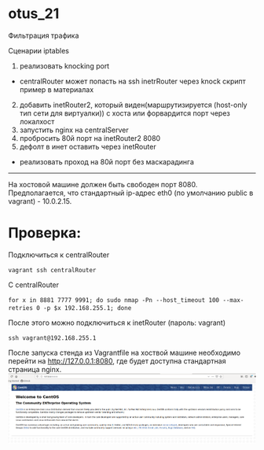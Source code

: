 # otus_21
Фильтрация трафика

Сценарии iptables
1) реализовать knocking port
- centralRouter может попасть на ssh inetrRouter через knock скрипт
пример в материалах
2) добавить inetRouter2, который виден(маршрутизируется (host-only тип сети для виртуалки)) с хоста или форвардится порт через локалхост
3) запустить nginx на centralServer
4) пробросить 80й порт на inetRouter2 8080
5) дефолт в инет оставить через inetRouter

* реализовать проход на 80й порт без маскарадинга

________________________________________________________________

На хостовой машине должен быть свободен порт 8080. Предполагается, что стандартный ip-адрес eth0 (по умолчанию public в vagrant) - 10.0.2.15.

# Проверка:

Подключиться к centralRouter

```
vagrant ssh centralRouter
```
С centralRouter

```
for x in 8881 7777 9991; do sudo nmap -Pn --host_timeout 100 --max-retries 0 -p $x 192.168.255.1; done
```
После этого можно подключиться к inetRouter (пароль: vagrant)

```
ssh vagrant@192.168.255.1
```

После запуска стенда из Vagrantfile на хоствой машине необходимо перейти на http://127.0.0.1:8080, где будет доступна стандартная страница nginx.
![Img_alt](https://github.com/Edo1993/otus_21/blob/master/201.png)
